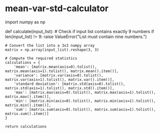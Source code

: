 # mean-var-std-calculator
import numpy as np

def calculate(input_list):
    # Check if input list contains exactly 9 numbers
    if len(input_list) != 9:
        raise ValueError("List must contain nine numbers.")
    
    # Convert the list into a 3x3 numpy array
    matrix = np.array(input_list).reshape(3, 3)
    
    # Compute the required statistics
    calculations = {
        'mean': [matrix.mean(axis=0).tolist(), matrix.mean(axis=1).tolist(), matrix.mean().item()],
        'variance': [matrix.var(axis=0).tolist(), matrix.var(axis=1).tolist(), matrix.var().item()],
        'standard deviation': [matrix.std(axis=0).tolist(), matrix.std(axis=1).tolist(), matrix.std().item()],
        'max': [matrix.max(axis=0).tolist(), matrix.max(axis=1).tolist(), matrix.max().item()],
        'min': [matrix.min(axis=0).tolist(), matrix.min(axis=1).tolist(), matrix.min().item()],
        'sum': [matrix.sum(axis=0).tolist(), matrix.sum(axis=1).tolist(), matrix.sum().item()]
    }

    return calculations
